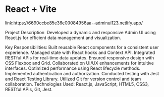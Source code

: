 # React + Vite

link:https://6690ccbe85e36e00084956aa--adminui123.netlify.app/


Project Description:
Developed a dynamic and responsive Admin UI using React.js for efficient data management and visualization.

Key Responsibilities:
Built reusable React components for a consistent user experience.
Managed state with React hooks and Context API.
Integrated RESTful APIs for real-time data updates.
Ensured responsive design with CSS Flexbox and Grid.
Collaborated on UI/UX enhancements for intuitive interfaces.
Optimized performance using React lifecycle methods.
Implemented authentication and authorization.
Conducted testing with Jest and React Testing Library.
Utilized Git for version control and team collaboration.
Technologies Used: React.js, JavaScript, HTML5, CSS3, RESTful APIs, Git, Jest.

